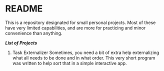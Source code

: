 # README #
This is a repository designated for small personal projects. Most of these have very limited capabilities, and are more for practicing and minor convenience than anything.

***List of Projects***
1. Task Externalizer
Sometimes, you need a bit of extra help externalizing what all needs to be done and in what order. This very short program was written to help sort that in a simple interactive app.